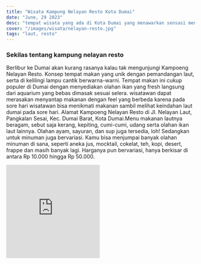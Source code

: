 ```yaml
---
title: "Wisata Kampung Nelayan Resto Kota Dumai"
date: "June, 29 2023"
desc: "tempat wisata yang ada di Kota Dumai yang menawarkan sensasi menyantap makanan di tepi laut"
cover: "/images/wisata/nelayan-resto.jpg"
tags: "laut, resto"
---
```


### Sekilas tentang kampung nelayan resto

Berlibur ke Dumai akan kurang rasanya kalau tak mengunjungi Kampoeng Nelayan Resto. Konsep tempat makan yang unik dengan pemandangan laut, serta di kelilingi lampu cantik berwarna-warni. Tempat makan ini cukup populer di Dumai dengan menyediakan olahan ikan yang fresh langsung dari aquarium yang bebas dimasak sesuai selera. wisatawan dapat merasakan menyantap makanan dengan feel yang berbeda karena pada sore hari wisatawan bisa menikmati makanan sambil melihat keindahan laut dumai pada sore hari.
Alamat Kampoeng Nelayan Resto di Jl. Nelayan Laut, Pangkalan Sesai, Kec. Dumai Barat, Kota Dumai.Menu makanan lautnya beragam, sebut saja kerang, kepiting, cumi-cumi, udang serta olahan ikan laut lainnya. Olahan ayam, sayuran, dan sup juga tersedia, loh! Sedangkan untuk minuman juga bervariasi. Kamu bisa menjumpai banyak olahan minuman di sana, seperti aneka jus, mocktail, cokelat, teh, kopi, desert, frappe dan masih banyak lagi. Harganya pun bervariasi, hanya berkisar di antara Rp 10.000 hingga Rp 50.000.

<iframe src="https://www.google.com/maps/embed?pb=!1m18!1m12!1m3!1d3988.0839250756253!2d101.42896907472529!3d1.6894713982948846!2m3!1f0!2f0!3f0!3m2!1i1024!2i768!4f13.1!3m3!1m2!1s0x31d3a9ec46d4d9a9%3A0x1680b9d3c5cf47f3!2sKampoeng%20Nelayan%20Resto!5e0!3m2!1sid!2sid!4v1689223575687!5m2!1sid!2sid" width="250" height="250" style="border:0;" allowfullscreen="" loading="lazy" referrerpolicy="no-referrer-when-downgrade"></iframe>
